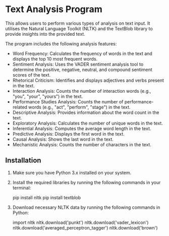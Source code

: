 # Text Analysis Program

This allows users to perform various types of analysis on text input. It utilises the Natural Language Toolkit (NLTK) and the TextBlob library to provide insights into the provided text.

The program includes the following analysis features:

- Word Frequency: Calculates the frequency of words in the text and displays the top 10 most frequent words.
- Sentiment Analysis: Uses the VADER sentiment analysis tool to determine the positive, negative, neutral, and compound sentiment scores of the text.
- Rhetorical Criticism: Identifies and displays adjectives and verbs present in the text.
- Interaction Analysis: Counts the number of interaction words (e.g., "you", "your", "yours") in the text.
- Performance Studies Analysis: Counts the number of performance-related words (e.g., "act", "perform", "stage") in the text.
- Descriptive Analysis: Provides information about the word count in the text.
- Exploratory Analysis: Calculates the number of unique words in the text.
- Inferential Analysis: Computes the average word length in the text.
- Predictive Analysis: Displays the first word in the text.
- Causal Analysis: Shows the last word in the text.
- Mechanistic Analysis: Counts the number of characters in the text.


## Installation

1. Make sure you have Python 3.x installed on your system.
2. Install the required libraries by running the following commands in your terminal:
   
   pip install nltk
   pip install textblob
   
3. Download necessary NLTK data by running the following commands in Python:
   
   import nltk
   nltk.download('punkt')
   nltk.download('vader_lexicon')
   nltk.download('averaged_perceptron_tagger')
   nltk.download('brown')

